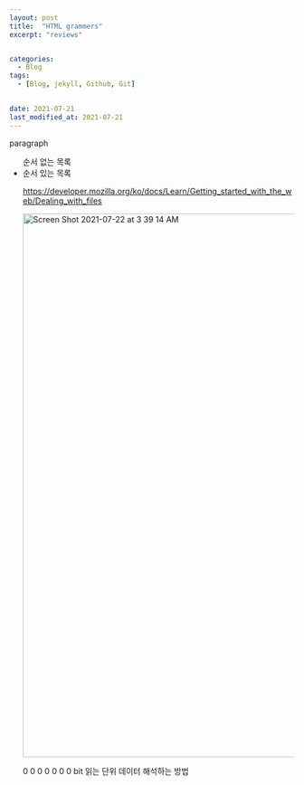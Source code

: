 ```yaml
---
layout: post
title:  "HTML grammers"
excerpt: "reviews"


categories:
  - Blog
tags:
  - [Blog, jekyll, Github, Git]

 
date: 2021-07-21
last_modified_at: 2021-07-21
---
```




<p> paragraph

<ul> 순서 없는 목록

<li> 순서 있는 목록


https://developer.mozilla.org/ko/docs/Learn/Getting_started_with_the_web/Dealing_with_files

<img width="962" alt="Screen Shot 2021-07-22 at 3 39 14 AM" src="https://user-images.githubusercontent.com/74404132/126542422-d48df77e-2677-45e5-bba1-4b36d7f01828.png">


0 0 0 0 0 0 0 bit 읽는 단위 데이터 해석하는 방법
